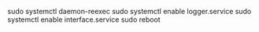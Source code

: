 sudo systemctl daemon-reexec
sudo systemctl enable logger.service
sudo systemctl enable interface.service
sudo reboot
